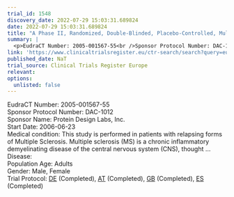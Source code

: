 ```yaml
---
trial_id: 1548
discovery_date: 2022-07-29 15:03:31.689824
date: 2022-07-29 15:03:31.689824
title: "A Phase II, Randomized, Double-Blinded, Placebo-Controlled, Multi-Center Study of Subcutaneous Daclizumab in Patients with Active, Relapsing Forms of Multiple Sclerosis"
summary: |
  <p>EudraCT Number: 2005-001567-55<br />Sponsor Protocol Number: DAC-1012<br />Sponsor Name: Protein Design Labs, Inc.<br />Start Date: 2006-06-23<br />Medical condition: This study is performed in patients with relapsing forms of Multiple Sclerosis. Multiple sclerosis (MS) is a chronic inflammatory demyelinating disease of the central nervous system (CNS), thought ...<br />Disease: <br />Population Age: Adults<br />Gender: Male, Female<br />Trial Protocol: <a href="https://www.clinicaltrialsregister.eu/ctr-search/trial/2005-001567-55/DE">DE</a> (Completed), <a href="https://www.clinicaltrialsregister.eu/ctr-search/trial/2005-001567-55/AT">AT</a> (Completed), <a href="https://www.clinicaltrialsregister.eu/ctr-search/trial/2005-001567-55/GB">GB</a> (Completed), <a href="https://www.clinicaltrialsregister.eu/ctr-search/trial/2005-001567-55/ES">ES</a> (Completed)</p>
link: 'https://www.clinicaltrialsregister.eu/ctr-search/search?query=eudract_number:2005-001567-55'
published_date: NaT
trial_source: Clinical Trials Register Europe
relevant: 
options:
  unlisted: false
---
```

<p>EudraCT Number: 2005-001567-55<br />Sponsor Protocol Number: DAC-1012<br />Sponsor Name: Protein Design Labs, Inc.<br />Start Date: 2006-06-23<br />Medical condition: This study is performed in patients with relapsing forms of Multiple Sclerosis. Multiple sclerosis (MS) is a chronic inflammatory demyelinating disease of the central nervous system (CNS), thought ...<br />Disease: <br />Population Age: Adults<br />Gender: Male, Female<br />Trial Protocol: <a href="https://www.clinicaltrialsregister.eu/ctr-search/trial/2005-001567-55/DE">DE</a> (Completed), <a href="https://www.clinicaltrialsregister.eu/ctr-search/trial/2005-001567-55/AT">AT</a> (Completed), <a href="https://www.clinicaltrialsregister.eu/ctr-search/trial/2005-001567-55/GB">GB</a> (Completed), <a href="https://www.clinicaltrialsregister.eu/ctr-search/trial/2005-001567-55/ES">ES</a> (Completed)</p>